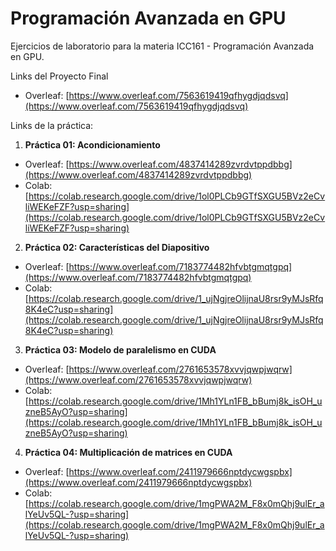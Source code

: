 # Programación Avanzada en GPU
Ejercicios de laboratorio para la materia ICC161 - Programación Avanzada en GPU.

Links del Proyecto Final

- Overleaf: [https://www.overleaf.com/7563619419qfhygdjqdsvq](https://www.overleaf.com/7563619419qfhygdjqdsvq)

Links de la práctica:

1) **Práctica 01: Acondicionamiento**
  - Overleaf: [https://www.overleaf.com/4837414289zvrdvtppdbbg](https://www.overleaf.com/4837414289zvrdvtppdbbg)
  - Colab: [https://colab.research.google.com/drive/1ol0PLCb9GTfSXGU5BVz2eCvliWEKeFZF?usp=sharing](https://colab.research.google.com/drive/1ol0PLCb9GTfSXGU5BVz2eCvliWEKeFZF?usp=sharing)

2) **Práctica 02: Características del Diapositivo**
  - Overleaf: [https://www.overleaf.com/7183774482hfvbtgmqtgpq](https://www.overleaf.com/7183774482hfvbtgmqtgpq)
  - Colab: [https://colab.research.google.com/drive/1_ujNgjreOlijnaU8rsr9yMJsRfq8K4eC?usp=sharing](https://colab.research.google.com/drive/1_ujNgjreOlijnaU8rsr9yMJsRfq8K4eC?usp=sharing)
  
3) **Práctica 03: Modelo de paralelismo en CUDA**
  - Overleaf: [https://www.overleaf.com/2761653578xvvjqwpjwqrw](https://www.overleaf.com/2761653578xvvjqwpjwqrw)
  - Colab: [https://colab.research.google.com/drive/1Mh1YLn1FB_bBumj8k_isOH_uzneB5AyO?usp=sharing](https://colab.research.google.com/drive/1Mh1YLn1FB_bBumj8k_isOH_uzneB5AyO?usp=sharing)
  
4) **Práctica 04: Multiplicación de matrices en CUDA**
  - Overleaf: [https://www.overleaf.com/2411979666nptdycwgspbx](https://www.overleaf.com/2411979666nptdycwgspbx)
  - Colab: [https://colab.research.google.com/drive/1mgPWA2M_F8x0mQhj9ulEr_alYeUv5QL-?usp=sharing](https://colab.research.google.com/drive/1mgPWA2M_F8x0mQhj9ulEr_alYeUv5QL-?usp=sharing)
